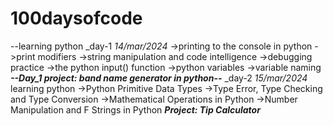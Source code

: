 # 100daysofcode
--learning python 
_day-1
  *14/mar/2024*
  ->printing to the console in python
  ->print modifiers
  ->string manipulation and code intelligence
  ->debugging practice
  ->the python input() function
  ->python variables
  ->variable naming
  ***--Day_1 project: band name generator in python--***
_day-2
  *15/mar/2024*
  learning python
  ->Python Primitive Data Types
  ->Type Error, Type Checking and Type Conversion
  ->Mathematical Operations in Python
  ->Number Manipulation and F Strings in Python
  ***Project: Tip Calculator***
